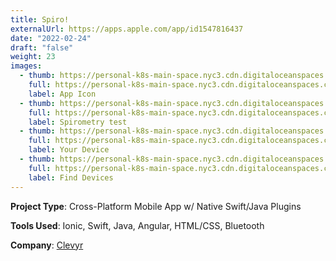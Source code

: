 ```yaml
---
title: Spiro!
externalUrl: https://apps.apple.com/app/id1547816437
date: "2022-02-24"
draft: "false"
weight: 23
images:
  - thumb: https://personal-k8s-main-space.nyc3.cdn.digitaloceanspaces.com/thecodeboss.dev/projects/spiro/thumbnail/spiro-4-th.jpg
    full: https://personal-k8s-main-space.nyc3.cdn.digitaloceanspaces.com/thecodeboss.dev/projects/spiro/full/spiro-4.png
    label: App Icon
  - thumb: https://personal-k8s-main-space.nyc3.cdn.digitaloceanspaces.com/thecodeboss.dev/projects/spiro/thumbnail/spiro-2-th.jpg
    full: https://personal-k8s-main-space.nyc3.cdn.digitaloceanspaces.com/thecodeboss.dev/projects/spiro/full/spiro-2.png
    label: Spirometry test
  - thumb: https://personal-k8s-main-space.nyc3.cdn.digitaloceanspaces.com/thecodeboss.dev/projects/spiro/thumbnail/spiro-1-th.jpg
    full: https://personal-k8s-main-space.nyc3.cdn.digitaloceanspaces.com/thecodeboss.dev/projects/spiro/full/spiro-1.png
    label: Your Device
  - thumb: https://personal-k8s-main-space.nyc3.cdn.digitaloceanspaces.com/thecodeboss.dev/projects/spiro/thumbnail/spiro-3-th.jpg
    full: https://personal-k8s-main-space.nyc3.cdn.digitaloceanspaces.com/thecodeboss.dev/projects/spiro/full/spiro-3.png
    label: Find Devices
---
```

**Project Type**: Cross-Platform Mobile App w/ Native Swift/Java Plugins

**Tools Used**: Ionic, Swift, Java, Angular, HTML/CSS, Bluetooth

**Company**:
<a href="https://clevyr.com" target="_blank">Clevyr</a>
